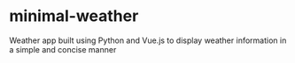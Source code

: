 # minimal-weather
Weather app built using Python and Vue.js to display weather information in a simple and concise manner
